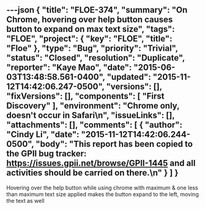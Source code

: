 ---json
{
  "title": "FLOE-374",
  "summary": "On Chrome, hovering over help button causes button to expand on max text size",
  "tags": "FLOE",
  "project": {
    "key": "FLOE",
    "title": "Floe"
  },
  "type": "Bug",
  "priority": "Trivial",
  "status": "Closed",
  "resolution": "Duplicate",
  "reporter": "Kaye Mao",
  "date": "2015-06-03T13:48:58.561-0400",
  "updated": "2015-11-12T14:42:06.247-0500",
  "versions": [],
  "fixVersions": [],
  "components": [
    "First Discovery"
  ],
  "environment": "Chrome only, doesn't occur in Safari\n",
  "issueLinks": [],
  "attachments": [],
  "comments": [
    {
      "author": "Cindy Li",
      "date": "2015-11-12T14:42:06.244-0500",
      "body": "This report has been copied to the GPII bug tracker: <https://issues.gpii.net/browse/GPII-1445> and all activities should be carried on there.\n"
    }
  ]
}
---
Hovering over the help button while using chrome with maximum & one less than maximum text size applied makes the button expand to the left, moving the text as well

        